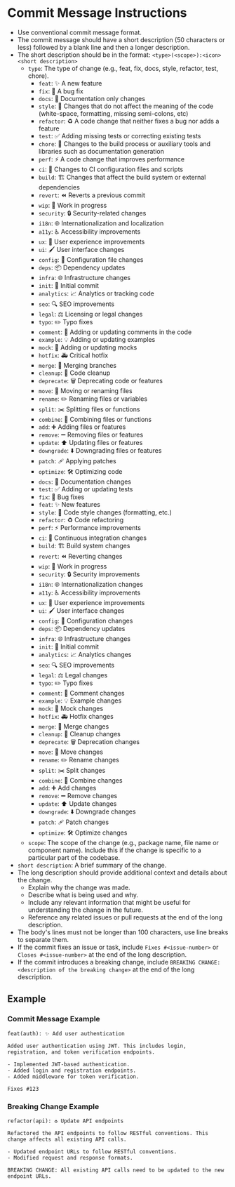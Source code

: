 # Commit Message Instructions

- Use conventional commit message format.
- The commit message should have a short description (50 characters or less) followed by a blank line and then a longer description.
- The short description should be in the format: `<type>(<scope>):<icon> <short description>`
  - `type`: The type of change (e.g., feat, fix, docs, style, refactor, test, chore).
    - `feat`: ✨ A new feature
    - `fix`: 🐛 A bug fix
    - `docs`: 📝 Documentation only changes
    - `style`: 💄 Changes that do not affect the meaning of the code (white-space, formatting, missing semi-colons, etc)
    - `refactor`: ♻️ A code change that neither fixes a bug nor adds a feature
    - `test`: ✅ Adding missing tests or correcting existing tests
    - `chore`: 🔧 Changes to the build process or auxiliary tools and libraries such as documentation generation
    - `perf`: ⚡️ A code change that improves performance
    - `ci`: 👷 Changes to CI configuration files and scripts
    - `build`: 🏗️ Changes that affect the build system or external dependencies
    - `revert`: ⏪ Reverts a previous commit
    - `wip`: 🚧 Work in progress
    - `security`: 🔒 Security-related changes
    - `i18n`: 🌐 Internationalization and localization
    - `a11y`: ♿ Accessibility improvements
    - `ux`: 🎨 User experience improvements
    - `ui`: 🖌️ User interface changes
    - `config`: 🔧 Configuration file changes
    - `deps`: 📦 Dependency updates
    - `infra`: 🌐 Infrastructure changes
    - `init`: 🎉 Initial commit
    - `analytics`: 📈 Analytics or tracking code
    - `seo`: 🔍 SEO improvements
    - `legal`: ⚖️ Licensing or legal changes
    - `typo`: ✏️ Typo fixes
    - `comment`: 💬 Adding or updating comments in the code
    - `example`: 💡 Adding or updating examples
    - `mock`: 🤖 Adding or updating mocks
    - `hotfix`: 🚑 Critical hotfix
    - `merge`: 🔀 Merging branches
    - `cleanup`: 🧹 Code cleanup
    - `deprecate`: 🗑️ Deprecating code or features
    - `move`: 🚚 Moving or renaming files
    - `rename`: ✏️ Renaming files or variables
    - `split`: ✂️ Splitting files or functions
    - `combine`: 🧬 Combining files or functions
    - `add`: ➕ Adding files or features
    - `remove`: ➖ Removing files or features
    - `update`: ⬆️ Updating files or features
    - `downgrade`: ⬇️ Downgrading files or features
    - `patch`: 🩹 Applying patches
    - `optimize`: 🛠️ Optimizing code
    - `docs`: 📝 Documentation changes
    - `test`: ✅ Adding or updating tests
    - `fix`: 🐛 Bug fixes
    - `feat`: ✨ New features
    - `style`: 💄 Code style changes (formatting, etc.)
    - `refactor`: ♻️ Code refactoring
    - `perf`: ⚡️ Performance improvements
    - `ci`: 👷 Continuous integration changes
    - `build`: 🏗️ Build system changes
    - `revert`: ⏪ Reverting changes
    - `wip`: 🚧 Work in progress
    - `security`: 🔒 Security improvements
    - `i18n`: 🌐 Internationalization changes
    - `a11y`: ♿ Accessibility improvements
    - `ux`: 🎨 User experience improvements
    - `ui`: 🖌️ User interface changes
    - `config`: 🔧 Configuration changes
    - `deps`: 📦 Dependency updates
    - `infra`: 🌐 Infrastructure changes
    - `init`: 🎉 Initial commit
    - `analytics`: 📈 Analytics changes
    - `seo`: 🔍 SEO improvements
    - `legal`: ⚖️ Legal changes
    - `typo`: ✏️ Typo fixes
    - `comment`: 💬 Comment changes
    - `example`: 💡 Example changes
    - `mock`: 🤖 Mock changes
    - `hotfix`: 🚑 Hotfix changes
    - `merge`: 🔀 Merge changes
    - `cleanup`: 🧹 Cleanup changes
    - `deprecate`: 🗑️ Deprecation changes
    - `move`: 🚚 Move changes
    - `rename`: ✏️ Rename changes
    - `split`: ✂️ Split changes
    - `combine`: 🧬 Combine changes
    - `add`: ➕ Add changes
    - `remove`: ➖ Remove changes
    - `update`: ⬆️ Update changes
    - `downgrade`: ⬇️ Downgrade changes
    - `patch`: 🩹 Patch changes
    - `optimize`: 🛠️ Optimize changes
  - `scope`: The scope of the change (e.g., package name, file name or component name). Include this if the change is specific to a particular part of the codebase.
- `short description`: A brief summary of the change.
- The long description should provide additional context and details about the change.
  - Explain why the change was made.
  - Describe what is being used and why.
  - Include any relevant information that might be useful for understanding the change in the future.
  - Reference any related issues or pull requests at the end of the long description.
- The body's lines must not be longer than 100 characters, use line breaks to separate them.
- If the commit fixes an issue or task, include `Fixes #<issue-number>` or `Closes #<issue-number>` at the end of the long description.
- If the commit introduces a breaking change, include `BREAKING CHANGE: <description of the breaking change>` at the end of the long description.

## Example

### Commit Message Example

```
feat(auth): ✨ Add user authentication

Added user authentication using JWT. This includes login, registration, and token verification endpoints.

- Implemented JWT-based authentication.
- Added login and registration endpoints.
- Added middleware for token verification.

Fixes #123
```

### Breaking Change Example

```
refactor(api): ♻️ Update API endpoints

Refactored the API endpoints to follow RESTful conventions. This change affects all existing API calls.

- Updated endpoint URLs to follow RESTful conventions.
- Modified request and response formats.

BREAKING CHANGE: All existing API calls need to be updated to the new endpoint URLs.
```
